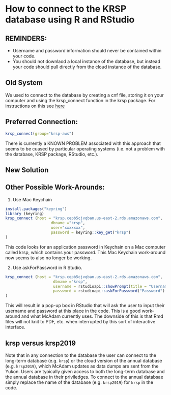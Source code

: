 # How to connect to the KRSP database using R and RStudio

## REMINDERS:
* Username and password information should never be contained within your code.
* You should not downlaod a local instance of the database, but instead your code should pull directly from the cloud instance of the database.


## Old System
We used to connect to the database by creating a cnf file, storing it on your computer and using the krsp_connect function in the krsp package.
For instructions on this see [here](https://github.com/KluaneRedSquirrelProject/krsp/blob/master/vignettes/mysql-aws.md#r)

## Preferred Connection:
```r
krsp_connect(group="krsp-aws")
```

There is currently a KNOWN PROBLEM associated with this approach that seems to be cuased by particular operating systems (i.e. not a problem with the database, KRSP package, RStudio, etc.).

## New Solution




## Other Possible Work-Arounds:
1. Use Mac Keychain
```r
install.packages("keyring")
library (keyring)
krsp_connect (host = "krsp.cepb5cjvqban.us-east-2.rds.amazonaws.com",
                    dbname ="krsp",
                    user="xxxxxxx",
                    password = keyring::key_get("krsp")
)
```
This code looks for an application password in Keychain on a Mac computer called krsp, which contains your password.  This Mac Keychain work-around now seems to also no longer be working.

2.  Use askForPassword in R Studio.
```r                     
krsp_connect (host = "krsp.cepb5cjvqban.us-east-2.rds.amazonaws.com",
                     dbname ="krsp",
                     username = rstudioapi::showPrompt(title = "Username", message = "Username", default = ""),
                     password = rstudioapi::askForPassword("Password")
)
```
         
This will result in a pop-up box in RStudio that will ask the user to input their username and password at this place in the code.  This is a good work-around and what McAdam currently uses.  The downside of this is that Rmd files will not knit to PDF, etc. when interrupted by this sort of interactive interface.


##  krsp versus krsp2019
Note that in any connection to the database the user can connect to the long-term database (e.g. `krsp`) or the cloud version of the annual database (e.g. `krsp2019`), which McAdam updates as data dumps are sent from the Yukon.  Users are tyoically given access to both the long-term database and the annual database in their priviledges.  To connect to the annual databsae simply replace the name of the database (e.g. `krsp2019`) for `krsp` in the code.
